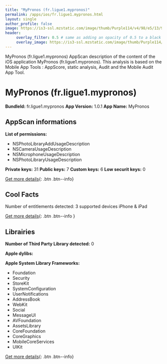 ```yaml
---
title: "MyPronos (fr.ligue1.mypronos)"
permalink: /apps/ios/fr.ligue1.mypronos.html
layout: single
author_profile: false
image: https://is3-ssl.mzstatic.com/image/thumb/Purple114/v4/98/e5/13/98e51366-b339-5766-5462-53b3ece74daf/AppIcon-0-0-1x_U007emarketing-0-0-0-10-0-0-sRGB-0-0-0-GLES2_U002c0-512MB-85-220-0-0.png/512x512bb.jpg
header: 
     overlay_filter: 0.5 # same as adding an opacity of 0.5 to a black background
     overlay_image: https://is3-ssl.mzstatic.com/image/thumb/Purple114/v4/98/e5/13/98e51366-b339-5766-5462-53b3ece74daf/AppIcon-0-0-1x_U007emarketing-0-0-0-10-0-0-sRGB-0-0-0-GLES2_U002c0-512MB-85-220-0-0.png/512x512bb.jpg
---
```

MyPronos (fr.ligue1.mypronos) AppScan description of the content of the iOS application MyPronos (fr.ligue1.mypronos). This analysis is based on the Mobile App Tools : AppScore, static analysis, Audit and the Mobile Audit App Tool.

# MyPronos (fr.ligue1.mypronos)

**BundleId:** fr.ligue1.mypronos
**App Version:** 1.0.1
**App Name:** MyPronos


## AppScan informations 

**List of permissions:** 
- NSPhotoLibraryAddUsageDescription
- NSCameraUsageDescription
- NSMicrophoneUsageDescription
- NSPhotoLibraryUsageDescription
  
  
**Private keys:** 31
**Public keys:** 7
**Custom keys:** 6
**Low securit keys:** 0
  
[Get more details](/pricing.html){: .btn .btn--info}

## Cool Facts

Number of entitlements detected: 3
supported devices iPhone & iPad
  
[Get more details](/pricing.html){: .btn .btn--info }

## Librairies 
**Number of Third Party Library detected:** 0


**Apple dylibs:**


**Apple System Library Frameworks:**
- Foundation
- Security
- StoreKit
- SystemConfiguration
- UserNotifications
- AddressBook
- WebKit
- Social
- MessageUI
- AVFoundation
- AssetsLibrary
- CoreFoundation
- CoreGraphics
- MobileCoreServices
- UIKit


  
[Get more details](/pricing.html){: .btn .btn--info}

